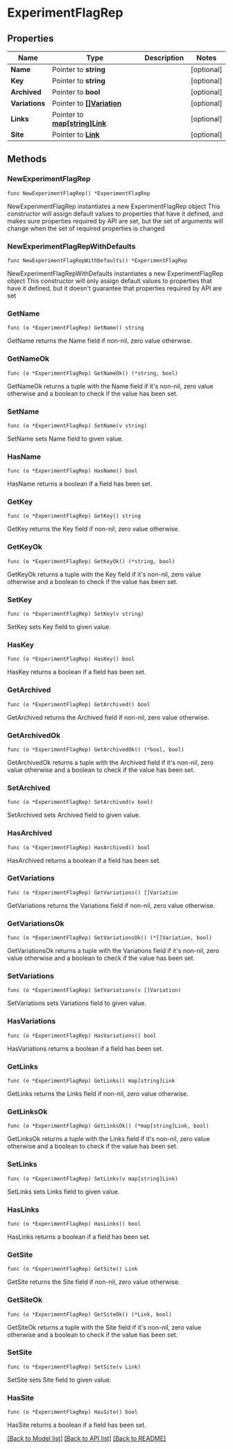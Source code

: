 # ExperimentFlagRep

## Properties

Name | Type | Description | Notes
------------ | ------------- | ------------- | -------------
**Name** | Pointer to **string** |  | [optional] 
**Key** | Pointer to **string** |  | [optional] 
**Archived** | Pointer to **bool** |  | [optional] 
**Variations** | Pointer to [**[]Variation**](Variation.md) |  | [optional] 
**Links** | Pointer to [**map[string]Link**](Link.md) |  | [optional] 
**Site** | Pointer to [**Link**](Link.md) |  | [optional] 

## Methods

### NewExperimentFlagRep

`func NewExperimentFlagRep() *ExperimentFlagRep`

NewExperimentFlagRep instantiates a new ExperimentFlagRep object
This constructor will assign default values to properties that have it defined,
and makes sure properties required by API are set, but the set of arguments
will change when the set of required properties is changed

### NewExperimentFlagRepWithDefaults

`func NewExperimentFlagRepWithDefaults() *ExperimentFlagRep`

NewExperimentFlagRepWithDefaults instantiates a new ExperimentFlagRep object
This constructor will only assign default values to properties that have it defined,
but it doesn't guarantee that properties required by API are set

### GetName

`func (o *ExperimentFlagRep) GetName() string`

GetName returns the Name field if non-nil, zero value otherwise.

### GetNameOk

`func (o *ExperimentFlagRep) GetNameOk() (*string, bool)`

GetNameOk returns a tuple with the Name field if it's non-nil, zero value otherwise
and a boolean to check if the value has been set.

### SetName

`func (o *ExperimentFlagRep) SetName(v string)`

SetName sets Name field to given value.

### HasName

`func (o *ExperimentFlagRep) HasName() bool`

HasName returns a boolean if a field has been set.

### GetKey

`func (o *ExperimentFlagRep) GetKey() string`

GetKey returns the Key field if non-nil, zero value otherwise.

### GetKeyOk

`func (o *ExperimentFlagRep) GetKeyOk() (*string, bool)`

GetKeyOk returns a tuple with the Key field if it's non-nil, zero value otherwise
and a boolean to check if the value has been set.

### SetKey

`func (o *ExperimentFlagRep) SetKey(v string)`

SetKey sets Key field to given value.

### HasKey

`func (o *ExperimentFlagRep) HasKey() bool`

HasKey returns a boolean if a field has been set.

### GetArchived

`func (o *ExperimentFlagRep) GetArchived() bool`

GetArchived returns the Archived field if non-nil, zero value otherwise.

### GetArchivedOk

`func (o *ExperimentFlagRep) GetArchivedOk() (*bool, bool)`

GetArchivedOk returns a tuple with the Archived field if it's non-nil, zero value otherwise
and a boolean to check if the value has been set.

### SetArchived

`func (o *ExperimentFlagRep) SetArchived(v bool)`

SetArchived sets Archived field to given value.

### HasArchived

`func (o *ExperimentFlagRep) HasArchived() bool`

HasArchived returns a boolean if a field has been set.

### GetVariations

`func (o *ExperimentFlagRep) GetVariations() []Variation`

GetVariations returns the Variations field if non-nil, zero value otherwise.

### GetVariationsOk

`func (o *ExperimentFlagRep) GetVariationsOk() (*[]Variation, bool)`

GetVariationsOk returns a tuple with the Variations field if it's non-nil, zero value otherwise
and a boolean to check if the value has been set.

### SetVariations

`func (o *ExperimentFlagRep) SetVariations(v []Variation)`

SetVariations sets Variations field to given value.

### HasVariations

`func (o *ExperimentFlagRep) HasVariations() bool`

HasVariations returns a boolean if a field has been set.

### GetLinks

`func (o *ExperimentFlagRep) GetLinks() map[string]Link`

GetLinks returns the Links field if non-nil, zero value otherwise.

### GetLinksOk

`func (o *ExperimentFlagRep) GetLinksOk() (*map[string]Link, bool)`

GetLinksOk returns a tuple with the Links field if it's non-nil, zero value otherwise
and a boolean to check if the value has been set.

### SetLinks

`func (o *ExperimentFlagRep) SetLinks(v map[string]Link)`

SetLinks sets Links field to given value.

### HasLinks

`func (o *ExperimentFlagRep) HasLinks() bool`

HasLinks returns a boolean if a field has been set.

### GetSite

`func (o *ExperimentFlagRep) GetSite() Link`

GetSite returns the Site field if non-nil, zero value otherwise.

### GetSiteOk

`func (o *ExperimentFlagRep) GetSiteOk() (*Link, bool)`

GetSiteOk returns a tuple with the Site field if it's non-nil, zero value otherwise
and a boolean to check if the value has been set.

### SetSite

`func (o *ExperimentFlagRep) SetSite(v Link)`

SetSite sets Site field to given value.

### HasSite

`func (o *ExperimentFlagRep) HasSite() bool`

HasSite returns a boolean if a field has been set.


[[Back to Model list]](../README.md#documentation-for-models) [[Back to API list]](../README.md#documentation-for-api-endpoints) [[Back to README]](../README.md)



